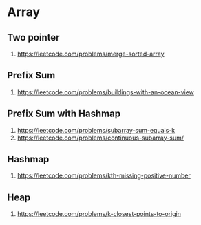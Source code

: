 Array
=======

Two pointer
--------------
1. https://leetcode.com/problems/merge-sorted-array

Prefix Sum
--------------
1. https://leetcode.com/problems/buildings-with-an-ocean-view

Prefix Sum with Hashmap
--------------------------
1. https://leetcode.com/problems/subarray-sum-equals-k
2. https://leetcode.com/problems/continuous-subarray-sum/

Hashmap
----------
1. https://leetcode.com/problems/kth-missing-positive-number

Heap
----
1. https://leetcode.com/problems/k-closest-points-to-origin
